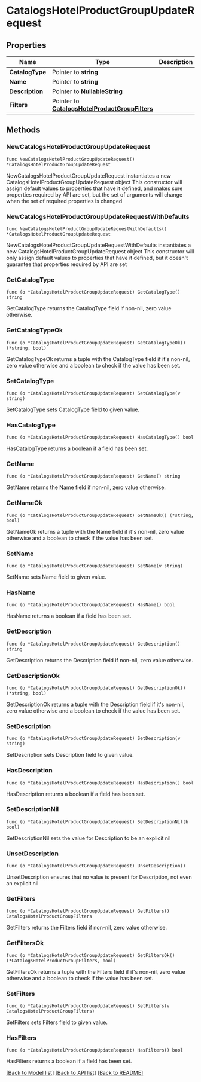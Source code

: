 # CatalogsHotelProductGroupUpdateRequest

## Properties

Name | Type | Description | Notes
------------ | ------------- | ------------- | -------------
**CatalogType** | Pointer to **string** |  | [optional] 
**Name** | Pointer to **string** |  | [optional] 
**Description** | Pointer to **NullableString** |  | [optional] 
**Filters** | Pointer to [**CatalogsHotelProductGroupFilters**](CatalogsHotelProductGroupFilters.md) |  | [optional] 

## Methods

### NewCatalogsHotelProductGroupUpdateRequest

`func NewCatalogsHotelProductGroupUpdateRequest() *CatalogsHotelProductGroupUpdateRequest`

NewCatalogsHotelProductGroupUpdateRequest instantiates a new CatalogsHotelProductGroupUpdateRequest object
This constructor will assign default values to properties that have it defined,
and makes sure properties required by API are set, but the set of arguments
will change when the set of required properties is changed

### NewCatalogsHotelProductGroupUpdateRequestWithDefaults

`func NewCatalogsHotelProductGroupUpdateRequestWithDefaults() *CatalogsHotelProductGroupUpdateRequest`

NewCatalogsHotelProductGroupUpdateRequestWithDefaults instantiates a new CatalogsHotelProductGroupUpdateRequest object
This constructor will only assign default values to properties that have it defined,
but it doesn't guarantee that properties required by API are set

### GetCatalogType

`func (o *CatalogsHotelProductGroupUpdateRequest) GetCatalogType() string`

GetCatalogType returns the CatalogType field if non-nil, zero value otherwise.

### GetCatalogTypeOk

`func (o *CatalogsHotelProductGroupUpdateRequest) GetCatalogTypeOk() (*string, bool)`

GetCatalogTypeOk returns a tuple with the CatalogType field if it's non-nil, zero value otherwise
and a boolean to check if the value has been set.

### SetCatalogType

`func (o *CatalogsHotelProductGroupUpdateRequest) SetCatalogType(v string)`

SetCatalogType sets CatalogType field to given value.

### HasCatalogType

`func (o *CatalogsHotelProductGroupUpdateRequest) HasCatalogType() bool`

HasCatalogType returns a boolean if a field has been set.

### GetName

`func (o *CatalogsHotelProductGroupUpdateRequest) GetName() string`

GetName returns the Name field if non-nil, zero value otherwise.

### GetNameOk

`func (o *CatalogsHotelProductGroupUpdateRequest) GetNameOk() (*string, bool)`

GetNameOk returns a tuple with the Name field if it's non-nil, zero value otherwise
and a boolean to check if the value has been set.

### SetName

`func (o *CatalogsHotelProductGroupUpdateRequest) SetName(v string)`

SetName sets Name field to given value.

### HasName

`func (o *CatalogsHotelProductGroupUpdateRequest) HasName() bool`

HasName returns a boolean if a field has been set.

### GetDescription

`func (o *CatalogsHotelProductGroupUpdateRequest) GetDescription() string`

GetDescription returns the Description field if non-nil, zero value otherwise.

### GetDescriptionOk

`func (o *CatalogsHotelProductGroupUpdateRequest) GetDescriptionOk() (*string, bool)`

GetDescriptionOk returns a tuple with the Description field if it's non-nil, zero value otherwise
and a boolean to check if the value has been set.

### SetDescription

`func (o *CatalogsHotelProductGroupUpdateRequest) SetDescription(v string)`

SetDescription sets Description field to given value.

### HasDescription

`func (o *CatalogsHotelProductGroupUpdateRequest) HasDescription() bool`

HasDescription returns a boolean if a field has been set.

### SetDescriptionNil

`func (o *CatalogsHotelProductGroupUpdateRequest) SetDescriptionNil(b bool)`

 SetDescriptionNil sets the value for Description to be an explicit nil

### UnsetDescription
`func (o *CatalogsHotelProductGroupUpdateRequest) UnsetDescription()`

UnsetDescription ensures that no value is present for Description, not even an explicit nil
### GetFilters

`func (o *CatalogsHotelProductGroupUpdateRequest) GetFilters() CatalogsHotelProductGroupFilters`

GetFilters returns the Filters field if non-nil, zero value otherwise.

### GetFiltersOk

`func (o *CatalogsHotelProductGroupUpdateRequest) GetFiltersOk() (*CatalogsHotelProductGroupFilters, bool)`

GetFiltersOk returns a tuple with the Filters field if it's non-nil, zero value otherwise
and a boolean to check if the value has been set.

### SetFilters

`func (o *CatalogsHotelProductGroupUpdateRequest) SetFilters(v CatalogsHotelProductGroupFilters)`

SetFilters sets Filters field to given value.

### HasFilters

`func (o *CatalogsHotelProductGroupUpdateRequest) HasFilters() bool`

HasFilters returns a boolean if a field has been set.


[[Back to Model list]](../README.md#documentation-for-models) [[Back to API list]](../README.md#documentation-for-api-endpoints) [[Back to README]](../README.md)


